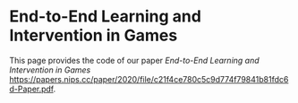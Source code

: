 # End-to-End Learning and Intervention in Games
This page provides the code of our paper _End-to-End Learning and Intervention in Games_ https://papers.nips.cc/paper/2020/file/c21f4ce780c5c9d774f79841b81fdc6d-Paper.pdf. 
